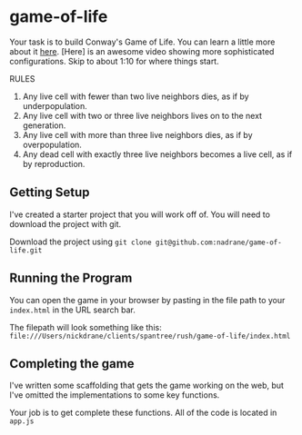 # game-of-life

Your task is to build Conway's Game of Life. You can learn a little more about it [here](https://www.youtube.com/watch?v=0XI6s-TGzSs). [Here] is an awesome video showing more sophisticated configurations. Skip to about 1:10 for where things start.

RULES

1. Any live cell with fewer than two live neighbors dies, as if by underpopulation.
2. Any live cell with two or three live neighbors lives on to the next generation.
3. Any live cell with more than three live neighbors dies, as if by overpopulation.
4. Any dead cell with exactly three live neighbors becomes a live cell, as if by reproduction.

## Getting Setup

I've created a starter project that you will work off of. You will need to download the project with git.

Download the project using `git clone git@github.com:nadrane/game-of-life.git`

## Running the Program

You can open the game in your browser by pasting in the file path to your `index.html` in the URL search bar.

The filepath will look something like this: `file:///Users/nickdrane/clients/spantree/rush/game-of-life/index.html`

## Completing the game

I've written some scaffolding that gets the game working on the web, but I've omitted the implementations to some key functions.

Your job is to get complete these functions. All of the code is located in `app.js`
